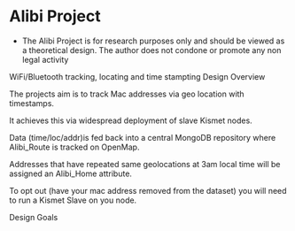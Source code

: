# Alibi Project
* The Alibi Project is for research purposes only and should be viewed as a theoretical design. 
The author does not condone or promote any non legal activity

WiFi/Bluetooth tracking, locating and time stampting
Design Overview


The projects aim is to track Mac addresses via geo location with timestamps.

It achieves this via widespread deployment of slave Kismet nodes.

Data (time/loc/addr)is fed back into a central MongoDB repository where Alibi_Route is tracked on OpenMap.

Addresses that have repeated same geolocations at 3am local time will be assigned an Alibi_Home attribute.

To opt out (have your mac address removed from the dataset) you will need to run a Kismet Slave on you node.

Design Goals


